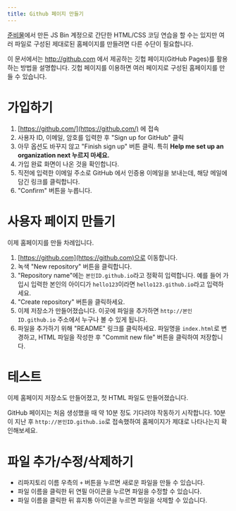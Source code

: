 ```yaml
---
title: Github 페이지 만들기
---
```


[준비물](/docs/Preparation.html)에서 만든 JS Bin 계정으로 간단한 HTML/CSS 코딩 연습을 할 수는 있지만 여러 파일로 구성된 제대로된 홈페이지를 만들려면 다른 수단이 필요합니다.

이 문서에서는 http://github.com 에서 제공하는 깃헙 페이지(GitHub Pages)를 활용하는 방법을 설명합니다. 깃헙 페이지를 이용하면 여러 페이지로 구성된 홈페이지를 만들 수 있습니다.


# 가입하기

1.  [https://github.com/](https://github.com/) 에 접속
2.  사용자 ID, 이메일, 암호를 입력한 후 "Sign up for GitHub" 클릭
3.  아무 옵션도 바꾸지 않고 "Finish sign up" 버튼 클릭. 특히 **Help me set up an organization next 누르지 마세요.**
4.  가입 완료 화면이 나온 것을 확인합니다.
5.  직전에 입력한 이메일 주소로 GitHub 에서 인증용 이메일을 보내는데, 해당 메일에 담긴 링크를 클릭합니다.
6.  "Confirm" 버튼을 누릅니다.


# 사용자 페이지 만들기

이제 홈페이지를 만들 차례입니다.

1.  [https://github.com](https://github.com)으로 이동합니다.
2.  녹색 "New repository" 버튼을 클릭합니다.
3.  "Repository name"에는 ``본인ID.github.io``라고 정확히 입력합니다. 예를 들어 가입시 입력한 본인의 아이디가 ``hello123``이라면 ``hello123.github.io``라고 입력하세요.
4.  "Create repository" 버튼을 클릭하세요.
5.  이제 저장소가 만들어졌습니다. 이곳에 파일을 추가하면 ``http://본인ID.github.io`` 주소에서 누구나 볼 수 있게 됩니다.
6.  파일을 추가하기 위해 "README" 링크를 클릭하세요. 파일명을 ``index.html``로 변경하고, HTML 파일을 작성한 후 "Commit new file" 버튼을 클릭하여 저장합니다.


# 테스트

이제 홈페이지 저장소도 만들어졌고, 첫 HTML 파일도 만들어졌습니다.

GitHub 페이지는 처음 생성했을 때 약 10분 정도 기다려야 작동하기 시작합니다. 10분이 지난 후 ``http://본인ID.github.io``로 접속했하여 홈페이지가 제대로 나타나는지 확인해보세요.


# 파일 추가/수정/삭제하기

*   리파지토리 이름 우측의 ``+`` 버튼을 누르면 새로운 파일을 만들 수 있습니다.
*   파일 이름을 클릭한 뒤 연필 아이콘을 누르면 파일을 수정할 수 있습니다.
*   파일 이름을 클릭한 뒤 휴지통 아이콘을 누르면 파일을 삭제할 수 있습니다.
